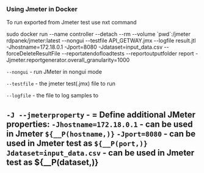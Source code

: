 
### Using Jmeter in Docker

To run exported from Jmeter test use nxt command

sudo docker run --name controller --detach --rm --volume \`pwd\`:/jmeter rdpanek/jmeter:latest --nongui --testfile API_GETWAY.jmx --logfile result.jtl -Jhostname=172.18.0.1 -Jport=8080 -Jdataset=input_data.csv --forceDeleteResultFile --reportatendofloadtests --reportoutputfolder report -Jjmeter.reportgenerator.overall_granularity=1000

 `--nongui` - run JMeter in nongui mode
 
 `--testfile` - the jmeter test(.jmx) file to run
 
 `--logfile` - the file to log samples to
 
 `-J --jmeterproperty` - <argument>=<value> Define additional JMeter properties:
	`-Jhostname=172.18.0.1` - can be used in Jmeter `${__P(hostname,)}`
	`-Jport=8080` - can be used in Jmeter test as `${__P(port,)}`
	`Jdataset=input_data.csv` - can be used in Jmeter test as ${__P(dataset,)}
---

